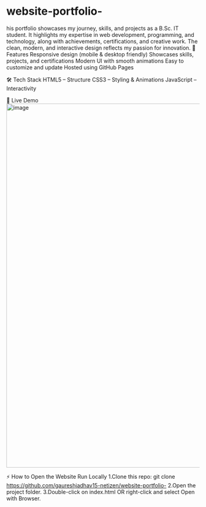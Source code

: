 # website-portfolio-
his portfolio showcases my journey, skills, and projects as a B.Sc. IT student. It highlights my expertise in web development, programming, and technology, along with achievements, certifications, and creative work. The clean, modern, and interactive design reflects my passion for innovation.
🚀 Features
Responsive design (mobile & desktop friendly)
Showcases skills, projects, and certifications
Modern UI with smooth animations
Easy to customize and update
Hosted using GitHub Pages

🛠️ Tech Stack
HTML5 – Structure
CSS3 – Styling & Animations
JavaScript – Interactivity

🌟 Live Demo
<img width="1919" height="950" alt="image" src="https://github.com/user-attachments/assets/5ecb04b5-e39d-4a0e-9c38-d04c01dfda2e" />

⚡ How to Open the Website
Run Locally
1.Clone this repo:
git clone https://github.com/gaureshjadhav15-netizen/website-portfolio-
2.Open the project folder.
3.Double-click on index.html OR right-click and select Open with Browser.

